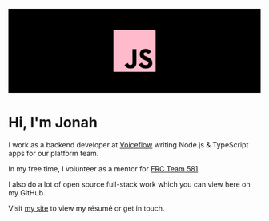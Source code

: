 [![JS](./banner.svg)](https://jonahsnider.com)

# Hi, I'm Jonah

I work as a backend developer at [Voiceflow](https://www.voiceflow.com/) writing Node.js & TypeScript apps for our platform team.

In my free time, I volunteer as a mentor for [FRC Team 581](https://team581.club).

I also do a lot of open source full-stack work which you can view here on my GitHub.

Visit [my site](https://jonahsnider.com) to view my résumé or get in touch.
